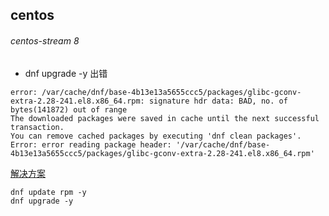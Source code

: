 ## centos

###### centos-stream 8
- dnf upgrade -y 出错
```
error: /var/cache/dnf/base-4b13e13a5655ccc5/packages/glibc-gconv-extra-2.28-241.el8.x86_64.rpm: signature hdr data: BAD, no. of bytes(141872) out of range
The downloaded packages were saved in cache until the next successful transaction.
You can remove cached packages by executing 'dnf clean packages'.
Error: error reading package header: '/var/cache/dnf/base-4b13e13a5655ccc5/packages/glibc-gconv-extra-2.28-241.el8.x86_64.rpm'
```
[解决方案](https://stackoverflow.com/questions/77365313/signature-hdr-data-bad-no-of-bytes9168-out-of-range)
```
dnf update rpm -y
dnf upgrade -y
```
